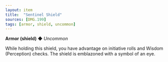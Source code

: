 ```yaml
---
layout: item
title:  "Sentinel Shield"
sources: [DMG.199]
tags: [armor, shield, uncommon]
---
```


**Armor (shield)** ◆ *Uncommon*

While holding this shield, you have advantage on initiative rolls and Wisdom (Perception) checks. The shield is emblazoned with a symbol of an eye.